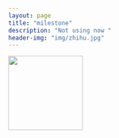 ```yaml
---
layout: page
title: "milestone"
description: "Not using now "
header-img: "img/zhihu.jpg"
---
```



<img width="150" height="150" src="https://raw.githubusercontent.com/tumaolin94/tumaolin94.github.io/master/img/tu2.jpg"/>









